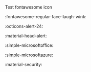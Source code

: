 Test fontawesome icon

:fontawesome-regular-face-laugh-wink:

:octicons-alert-24:

:material-head-alert:

:simple-microsoftoffice:

:simple-microsoftazure:

:material-security:
